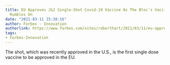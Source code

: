 ```yaml
---
title: EU Approves J&J Single-Shot Covid-19 Vaccine As The Bloc’s Vaccination Crisis
  Rumbles On
date: "2021-03-11 15:38:16"
author: Forbes - Innovation
authorlink: https://www.forbes.com/sites/roberthart/2021/03/11/eu-approves-jj-single-shot-covid-19-vaccine-as-the-blocs-vaccination-crisis-rumbles-on/
tags:
- Forbes-Innovation
---
```

The shot, which was recently approved in the U.S., is the first single dose vaccine to be approved in the EU.